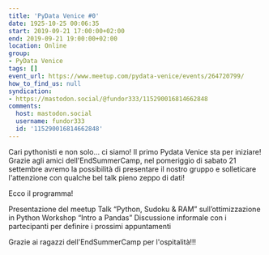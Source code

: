 ```yaml
---
title: 'PyData Venice #0'
date: 1925-10-25 00:06:35
start: 2019-09-21 17:00:00+02:00
end: 2019-09-21 19:00:00+02:00
location: Online
group:
- PyData Venice
tags: []
event_url: https://www.meetup.com/pydata-venice/events/264720799/
how_to_find_us: null
syndication:
- https://mastodon.social/@fundor333/115290016814662848
comments:
  host: mastodon.social
  username: fundor333
  id: '115290016814662848'
---
```


Cari pythonisti e non solo... ci siamo! Il primo Pydata Venice sta per iniziare! Grazie agli amici dell'EndSummerCamp, nel pomeriggio di sabato 21 settembre avremo la possibilità di presentare il nostro gruppo e solleticare l'attenzione con qualche bel talk pieno zeppo di dati!

Ecco il programma!

Presentazione del meetup
Talk “Python, Sudoku & RAM” sull’ottimizzazione in Python
Workshop “Intro a Pandas”
Discussione informale con i partecipanti per definire i prossimi appuntamenti

Grazie ai ragazzi dell'EndSummerCamp per l'ospitalità!!!
